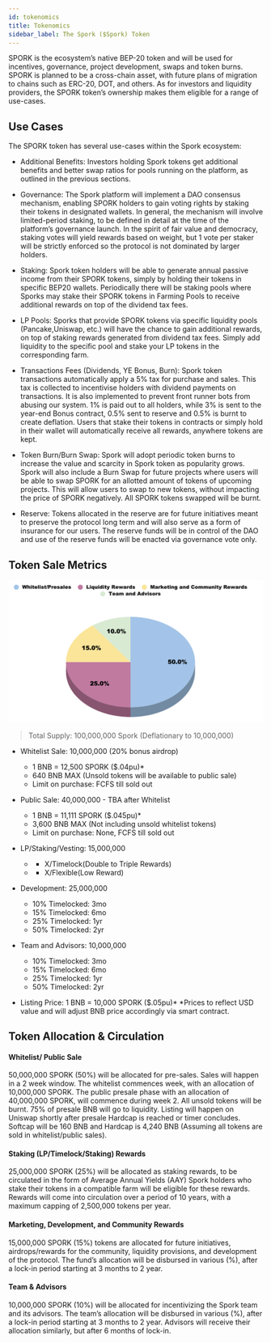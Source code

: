 ```yaml
---
id: tokenomics
title: Tokenomics
sidebar_label: The Spork ($Spork) Token
---
```

 
SPORK is the ecosystem’s native BEP-20 token and will be used for incentives, governance, project development, swaps and token burns. SPORK is planned to be a cross-chain asset, with future plans of migration to chains such as ERC-20, DOT, and others. As for investors and liquidity providers, the SPORK token’s ownership makes them eligible for a range of use-cases.

## Use Cases

The SPORK token has several use-cases within the Spork ecosystem:
 
* Additional Benefits: Investors holding Spork tokens get additional benefits and better swap ratios for pools running on the platform, as outlined in the previous sections.


* Governance: The Spork platform will implement a DAO consensus mechanism, enabling SPORK holders to gain voting rights by staking their tokens in designated wallets. In general, the mechanism will involve limited-period staking, to be defined in detail at the time of the platform’s governance launch. In the spirit of fair value and democracy, staking votes will yield rewards based on weight, but 1 vote per staker will be strictly enforced so the protocol is not dominated by larger holders.


* Staking: Spork token holders will be able to generate annual passive income from their SPORK tokens, simply by holding their tokens in specific BEP20 wallets. Periodically there will be staking pools where Sporks may stake their SPORK tokens in Farming Pools to receive additional rewards on top of the dividend tax fees.


* LP Pools: Sporks that provide SPORK tokens via specific liquidity pools (Pancake,Uniswap, etc.) will have the chance to gain additional rewards, on top of staking rewards generated from dividend tax fees. Simply add liquidity to the specific pool and stake your LP tokens in the corresponding farm.


* Transactions Fees (Dividends, YE Bonus, Burn): Spork token transactions automatically apply a 5% tax for purchase and sales. This tax is collected to incentivise holders with dividend payments on transactions. It is also implemented to prevent front runner bots from abusing our system. 1% is paid out to all holders, while 3% is sent to the year-end Bonus contract, 0.5% sent to reserve and 0.5% is burnt to create deflation. Users that stake their tokens in contracts or simply hold in their wallet will automatically receive all rewards, anywhere tokens are kept.


* Token Burn/Burn Swap: Spork will adopt periodic token burns to increase the value and scarcity in Spork token as popularity grows. Spork will also include a Burn Swap for future projects where users will be able to swap SPORK for an allotted amount of tokens of upcoming projects. This will allow users to swap to new tokens, without impacting the price of SPORK negatively. All SPORK tokens swapped will be burnt.


* Reserve: Tokens allocated in the reserve are for future initiatives meant to preserve the protocol long term and will also serve as a form of insurance for our users. The reserve funds will be in control of the DAO and use of the reserve funds will be enacted via governance vote only.

## Token Sale Metrics
![Example banner](./assets/tokenomics.png)
 
> Total Supply: 100,000,000 Spork (Deflationary to 10,000,000)

* Whitelist Sale: 10,000,000 (20% bonus airdrop)
    * 1 BNB = 12,500 SPORK ($.04pu)* 
    * 640 BNB MAX (Unsold tokens will be available to public sale)
    * Limit on purchase: FCFS till sold out

* Public Sale: 40,000,000 - TBA after Whitelist
    * 1 BNB = 11,111 SPORK ($.045pu)* 
    * 3,600 BNB MAX (Not including unsold whitelist tokens)
    * Limit on purchase: None, FCFS till sold out

* LP/Staking/Vesting: 15,000,000    
    * - X/Timelock(Double to Triple Rewards) 
    * - X/Flexible(Low Reward)

* Development: 25,000,000
    * 10% Timelocked: 3mo
    * 15% Timelocked: 6mo
    * 25% Timelocked: 1yr 
    * 50% Timelocked: 2yr 

* Team and Advisors: 10,000,000
    * 10% Timelocked: 3mo
    * 15% Timelocked: 6mo
    * 25% Timelocked: 1yr 
    * 50% Timelocked: 2yr 

* Listing Price: 1 BNB = 10,000 SPORK ($.05pu)*
*Prices to reflect USD value and will adjust BNB price accordingly via smart contract.
 
 
 
## Token Allocation & Circulation
#### Whitelist/ Public Sale ####
50,000,000 SPORK (50%) will be allocated for pre-sales. Sales will happen in a 2 week window. The whitelist commences week, with an allocation of 10,000,000 SPORK. The public presale phase with an allocation of 40,000,000 SPORK, will commence during week 2. All unsold tokens will be burnt. 75% of presale BNB will go to liquidity. Listing will happen on Uniswap shortly after presale Hardcap is reached or timer concludes. Softcap will be 160 BNB and Hardcap is 4,240 BNB (Assuming all tokens are sold in whitelist/public sales).

 
#### Staking (LP/Timelock/Staking) Rewards ####
25,000,000 SPORK (25%) will be allocated as staking rewards, to be circulated in the form of Average Annual Yields (AAY) Spork holders who stake their tokens in a compatible farm will be eligible for these rewards. Rewards will come into circulation over a period of 10 years, with a maximum capping of 2,500,000 tokens per year.
 
#### Marketing, Development, and Community Rewards ####
15,000,000 SPORK (15%) tokens are allocated for future initiatives, airdrops/rewards for the community, liquidity provisions, and development of the protocol. The fund’s allocation will be disbursed in various (%), after a lock-in period starting at 3 months to 2 year. 

 
#### Team & Advisors #### 
10,000,000 SPORK (10%) will be allocated for incentivizing the Spork team and its advisors. The team’s allocation will be disbursed in various (%), after a lock-in period starting at 3 months to 2 year. Advisors will receive their allocation similarly, but after 6 months of lock-in.
